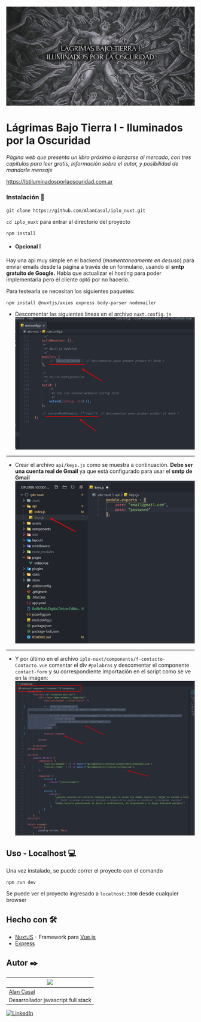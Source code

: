 ![](/static/og-header.jpg)

# Lágrimas Bajo Tierra I - Iluminados por la Oscuridad

_Página web que presenta un libro próximo a lanzarse al mercado,
con tres capítulos para leer gratis, información sobre el autor,
y posibilidad de mandarle mensaje_


https://lbtiluminadosporlaoscuridad.com.ar

### Instalación 🔧

```
git clone https://github.com/AlanCasal/iplo_nuxt.git
```
``cd iplo_nuxt`` para entrar al directorio del proyecto
```
npm install
```

- #### Opcional ❕
Hay una api muy simple en el backend (_momentaneamente en desuso_) para enviar emails desde la página a través de un formulario, usando el **smtp gratuito de Google.**
Había que actualizar el hosting para poder implementarla pero el cliente
optó por no hacerlo.

Para testearla se necesitan los siguientes paquetes:
```
npm install @nuxtjs/axios express body-parser nodemailer
```
* Descomentar las siguientes lineas en el archivo ``nuxt.config.js``
![Screenshot1](/screenshots/1.png?raw=true)


---
* Crear el archivo ``api/keys.js`` como se muestra a continuación.
**Debe ser una cuenta real de Gmail** ya que está configurado para usar el **smtp de Gmail**
![Screenshot2](/screenshots/2.png?raw=true)

---
* Y por último en el archivo ``iplo-nuxt/components/f-contacto-Contacto.vue`` comentar el div ``#palabras`` y descomentar el componente ``contact-form`` y su correspondiente importación en el script como se ve en la imagen:
![Screenshot2](/screenshots/3.png?raw=true)


## Uso - Localhost 💻

Una vez instalado, se puede correr el proyecto con el comando
```
npm run dev
```
Se puede ver el proyecto ingresado a ``localhost:3000`` desde cualquier browser

## Hecho con 🛠️

* [NuxtJS](https://nuxtjs.org/) - Framework para [Vue.js](https://vuejs.org/)
* [Express](https://expressjs.com/)


## Autor ✒️


| ![](https://avatars3.githubusercontent.com/u/38706801?s=400&u=2554a57319d104165c02c733cb1a4dc39db7be85&v=4) 
| -
| [Alan Casal](https://github.com/AlanCasal)
| Desarrollador javascript full stack

[![LinkedIn](https://cloud.githubusercontent.com/assets/17016297/18839848/0fc7e74e-83d2-11e6-8c6a-277fc9d6e067.png)][1]

[1]: https://www.linkedin.com/in/alancasal